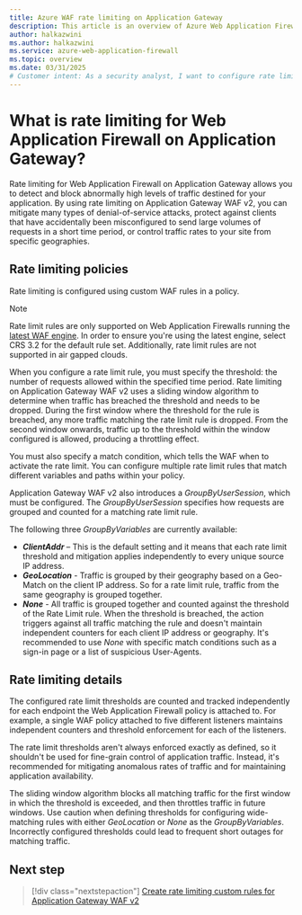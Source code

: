 ```yaml
---
title: Azure WAF rate limiting on Application Gateway
description: This article is an overview of Azure Web Application Firewall (WAF) on Application Gateway rate limiting.
author: halkazwini
ms.author: halkazwini
ms.service: azure-web-application-firewall
ms.topic: overview
ms.date: 03/31/2025
# Customer intent: As a security analyst, I want to configure rate limiting on the Web Application Firewall of the Application Gateway, so that I can mitigate denial-of-service attacks and manage traffic effectively to maintain application availability.
---
```


# What is rate limiting for Web Application Firewall on Application Gateway?

Rate limiting for Web Application Firewall on Application Gateway allows you to detect and block abnormally high levels of traffic destined for your application. By using rate limiting on Application Gateway WAF v2, you can mitigate many types of denial-of-service attacks, protect against clients that have accidentally been misconfigured to send large volumes of requests in a short time period, or control traffic rates to your site from specific geographies.

## Rate limiting policies

Rate limiting is configured using custom WAF rules in a policy.

> [!NOTE]
> Rate limit rules are only supported on Web Application Firewalls running the [latest WAF engine](waf-engine.md). In order to ensure you're using the latest engine, select CRS 3.2 for the default rule set. Additionally, rate limit rules are not supported in air gapped clouds.

When you configure a rate limit rule, you must specify the threshold: the number of requests allowed within the specified time period. Rate limiting on Application Gateway WAF v2 uses a sliding window algorithm to determine when traffic has breached the threshold and needs to be dropped. During the first window where the threshold for the rule is breached, any more traffic matching the rate limit rule is dropped. From the second window onwards, traffic up to the threshold within the window configured is allowed, producing a throttling effect.

You must also specify a match condition, which tells the WAF when to activate the rate limit. You can configure multiple rate limit rules that match different variables and paths within your policy.

Application Gateway WAF v2 also introduces a *GroupByUserSession*, which must be configured. The *GroupByUserSession* specifies how requests are grouped and counted for a matching rate limit rule.  

The following three *GroupByVariables* are currently available:
- ***ClientAddr*** – This is the default setting and it means that each rate limit threshold and mitigation applies independently to every unique source IP address.
- ***GeoLocation*** - Traffic is grouped by their geography based on a Geo-Match on the client IP address. So for a rate limit rule, traffic from the same geography is grouped together.
- ***None*** - All traffic is grouped together and counted against the threshold of the Rate Limit rule. When the threshold is breached, the action triggers against all traffic matching the rule and doesn't maintain independent counters for each client IP address or geography. It's recommended to use *None* with specific match conditions such as a sign-in page or a list of suspicious User-Agents.

## Rate limiting details

The configured rate limit thresholds are counted and tracked independently for each endpoint the Web Application Firewall policy is attached to. For example, a single WAF policy attached to five different listeners maintains independent counters and threshold enforcement for each of the listeners.

The rate limit thresholds aren't always enforced exactly as defined, so it shouldn't be used for fine-grain control of application traffic. Instead, it's recommended for mitigating anomalous rates of traffic and for maintaining application availability.

The  sliding window algorithm blocks all matching traffic for the first window in which the threshold is exceeded, and then throttles traffic in future windows. Use caution when defining thresholds for configuring wide-matching rules with either *GeoLocation* or *None* as the *GroupByVariables*. Incorrectly configured thresholds could lead to frequent short outages for matching traffic.

## Next step

> [!div class="nextstepaction"]
> [Create rate limiting custom rules for Application Gateway WAF v2](rate-limiting-configure.md)
